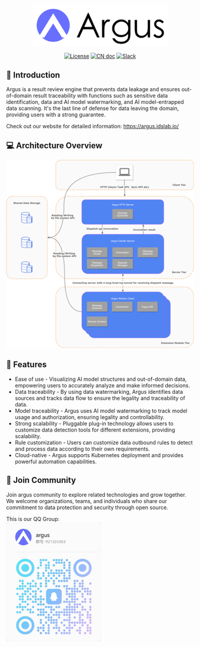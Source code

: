 <div align="center">
<br />
<img src="doc/argus-logo.jpg" width="365" >
<br />

[![License](https://img.shields.io/badge/license-Apache%202-686FFF.svg)](https://www.apache.org/licenses/LICENSE-2.0.html)
[![CN doc](https://img.shields.io/badge/文档-中文版-686FFF.svg)](README_zh_CN.md)
[![Slack](https://img.shields.io/badge/slack-Join%20Argus-686FFF.svg?logo=slack)](https://join.slack.com/t/hitsz-ids/shared_invite/zt-2395mt6x2-dwf0j_423QkAgGvlNA5E1g)
</div>


## 🚀 Introduction

Argus is a result review engine that prevents data leakage and ensures out-of-domain result traceability with functions such as sensitive data identification, data and AI model watermarking, and AI model-entrapped data scanning. It's the last line of defense for data leaving the domain, providing users with a strong guarantee.

Check out our website for detailed information: https://argus.idslab.io/

## 💻 Architecture Overview

<img src="doc/argus-architecture-overview.png">

## 🎉 Features

- Ease of use - Visualizing AI model structures and out-of-domain data, empowering users to accurately analyze and make informed decisions.
- Data traceability - By using data watermarking, Argus identifies data sources and tracks data flow to ensure the legality and traceability of data.
- Model traceability - Argus uses AI model watermarking to track model usage and authorization, ensuring legality and controllability.
- Strong scalability - Pluggable plug-in technology allows users to customize data detection tools for different extensions, providing scalability.
- Rule customization -  Users can customize data outbound rules to detect and process data according to their own requirements.
- Cloud-native - Argus supports Kubernetes deployment and provides powerful automation capabilities.

## 🤝 Join Community

Join argus community to explore related technologies and grow together. We welcome organizations, teams, and individuals who share our commitment to data protection and security through open source.

This is our QQ Group:  
<img src="doc/argus-qq-group.jpg" width="256">